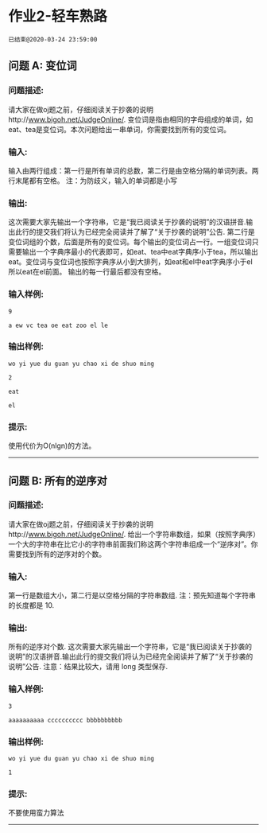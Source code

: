 # 作业2-轻车熟路
`已结束@2020-03-24 23:59:00`
## 问题 A: 变位词
### 问题描述:
请大家在做oj题之前，仔细阅读关于抄袭的说明http://www.bigoh.net/JudgeOnline/.       	变位词是指由相同的字母组成的单词，如eat、tea是变位词。本次问题给出一串单词，你需要找到所有的变位词。
### 输入:
输入由两行组成：第一行是所有单词的总数，第二行是由空格分隔的单词列表。两行末尾都有空格。    注：为防歧义，输入的单词都是小写
### 输出:
这次需要大家先输出一个字符串，它是“我已阅读关于抄袭的说明”的汉语拼音.输出此行的提交我们将认为已经完全阅读并了解了“关于抄袭的说明”公告.    	第二行是变位词组的个数，后面是所有的变位词。每个输出的变位词占一行。一组变位词只需要输出一个字典序最小的代表即可，如eat、tea中eat字典序小于tea，所以输出eat。变位词与变位词也按照字典序从小到大排列，如eat和el中eat字典序小于el所以eat在el前面。     	输出的每一行最后都没有空格。
### 输入样例:
```
9
a ew vc tea oe eat zoo el le
```
### 输出样例:
```
wo yi yue du guan yu chao xi de shuo ming
2
eat
el
```
### 提示:
使用代价为O(nlgn)的方法。

---
## 问题 B: 所有的逆序对
### 问题描述:
请大家在做oj题之前，仔细阅读关于抄袭的说明http://www.bigoh.net/JudgeOnline/.       	给出一个字符串数组，如果（按照字典序）一个大的字符串在比它小的字符串前面我们称这两个字符串组成一个“逆序对”。你需要找到所有的逆序对的个数。
### 输入:
第一行是数组大小，第二行是以空格分隔的字符串数组.     	注：预先知道每个字符串的长度都是 10.
### 输出:
所有的逆序对个数. 这次需要大家先输出一个字符串，它是“我已阅读关于抄袭的说明”的汉语拼音.输出此行的提交我们将认为已经完全阅读并了解了“关于抄袭的说明”公告.     	注意：结果比较大，请用 long 类型保存.
### 输入样例:
```
3
aaaaaaaaaa cccccccccc bbbbbbbbbb
```
### 输出样例:
```
wo yi yue du guan yu chao xi de shuo ming
1
```
### 提示:
不要使用蛮力算法

---
